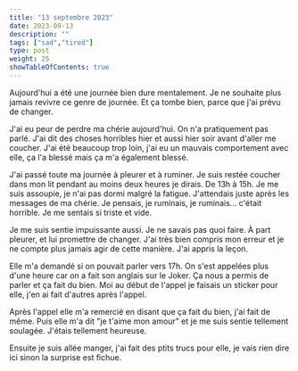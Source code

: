 ```yaml
---
title: "13 septembre 2023"
date: 2023-09-13
description: ""
tags: ["sad","tired"]
type: post
weight: 25
showTableOfContents: true
---
```


Aujourd'hui a été une journée bien dure mentalement. Je ne souhaite plus jamais revivre ce genre de journée. Et ça tombe bien, parce que j'ai prévu de changer.

J'ai eu peur de perdre ma chérie aujourd'hui. On n'a pratiquement pas parlé. J'ai dit des choses horribles hier et aussi hier soir avant d'aller me coucher. J'ai été beaucoup trop loin, j'ai eu un mauvais comportement avec elle, ça l'a blessé mais ça m'a également blessé.

J'ai passé toute ma journée à pleurer et à ruminer. Je suis restée coucher dans mon lit pendant au moins deux heures je dirais. De 13h à 15h. Je me suis assoupie, je n'ai pas dormi malgré la fatigue. J'attendais juste après les messages de ma chérie. Je pensais, je ruminais, je ruminais... c'était horrible. Je me sentais si triste et vide.

Je me suis sentie impuissante aussi. Je ne savais pas quoi faire. À part pleurer, et lui promettre de changer. J'ai très bien compris mon erreur et je ne compte plus jamais agir de cette manière. J'ai appris la leçon.

Elle m'a demandé si on pouvait parler vers 17h. On s'est appelées plus d'une heure car on a fait son anglais sur le Joker. Ça nous a permis de parler et ça fait du bien. Moi au début de l'appel je faisais un sticker pour elle, j'en ai fait d'autres après l'appel.

Après l'appel elle m'a remercié en disant que ça fait du bien, j'ai fait de même. Puis elle m'a dit "je t'aime mon amour" et je me suis sentie tellement soulagée. J'étais tellement heureuse.

Ensuite je suis allée manger, j'ai fait des ptits trucs pour elle, je vais rien dire ici sinon la surprise est fichue.